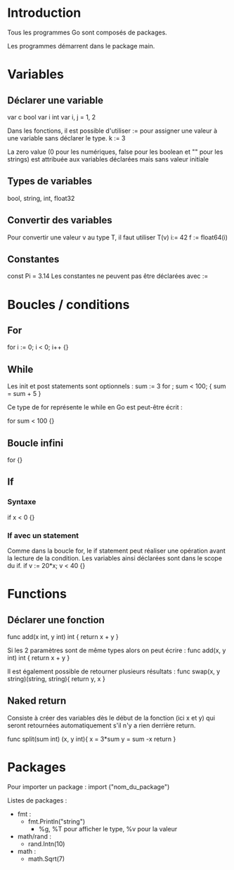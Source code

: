 # Introduction

Tous les programmes Go sont composés de packages.

Les programmes démarrent dans le package main.

# Variables

## Déclarer une variable

var c bool
var i int
var i, j = 1, 2

Dans les fonctions, il est possible d'utiliser := pour assigner une valeur à une variable sans déclarer le type.
k := 3

La zero value (0 pour les numériques, false pour les boolean et "" pour les strings) est attribuée aux variables déclarées mais sans valeur initiale

## Types de variables

bool, string, int, float32

## Convertir des variables

Pour convertir une valeur v au type T, il faut utiliser T(v)
i:= 42
f := float64(i)

## Constantes

const Pi = 3.14
Les constantes ne peuvent pas être déclarées avec :=

# Boucles / conditions

## For

for i := 0; i < 0; i++ {}

## While

Les init et post statements sont optionnels :
sum := 3
for ; sum < 100; {
sum = sum + 5
}

Ce type de for représente le while en Go est peut-être écrit :

for sum < 100 {}

## Boucle infini

for {}

## If

### Syntaxe

if x < 0 {}

### If avec un statement

Comme dans la boucle for, le if statement peut réaliser une opération avant la lecture de la condition. Les variables ainsi déclarées sont dans le scope du if.
if v := 20\*x; v < 40 {}

# Functions

## Déclarer une fonction

func add(x int, y int) int {
return x + y
}

Si les 2 paramètres sont de même types alors on peut écrire :
func add(x, y int) int {
return x + y
}

Il est également possible de retourner plusieurs résultats :
func swap(x, y string)(string, string){
return y, x
}

## Naked return

Consiste à créer des variables dès le début de la fonction (ici x et y) qui seront retournées automatiquement s'il n'y a rien derrière return.

func split(sum int) (x, y int){
x = 3\*sum
y = sum -x
return
}

# Packages

Pour importer un package : import ("nom_du_package")

Listes de packages :

- fmt :
  - fmt.Println("string")
    - %g, %T pour afficher le type, %v pour la valeur
- math/rand :
  - rand.Intn(10)
- math :
  - math.Sqrt(7)
